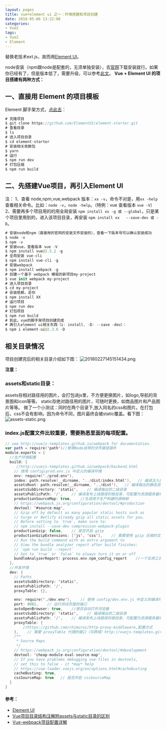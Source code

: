 ```yaml
---
layout: pages
title: vue+element ui 之一：环境搭建和项目创建
date: 2018-05-06 13:22:00
categories:
- Vue2
tags:
- Vue2
- Element
---
```


替换老技术ext.js，故而用[Element UI](http://element-cn.eleme.io/#/zh-CN/component/installation)。

node安装（npm跟node是配套的，无须单独安装），去[官网](https://nodejs.org/en/)下载安装就行。如果你已经有了，但是版本低了，需要升级，可以参考[此文](https://www.jianshu.com/p/c46a45d177cb)。
**Vue + Element UI 的项目搭建有两种方式：**
<!-- more -->

## 一、直接用 Element 的项目模板
Element 脚手架方式，[点此去](https://github.com/ElementUI/element-starter)：
```swift
# 克隆项目 
$ git clone https://github.com/ElementUI/element-starter.git
# 查看目录
$ ls
# 进入项目目录
$ cd element-starter
# 安装相关依赖包
$ yarn
# 运行
$ npm run dev
# 打包压缩
$ npm run build
```

## 二、先搭建Vue项目，再引入Element UI
注：
1、查看 node,npm,vue,webpack 版本：`xx -v`，命令不对是，用`xx -help`查看相关命令。比如：`node -v`，`node -help`。（特例：vue 查看版本 `vue -V`）
2、需要再多个项目用的的用全局安装   `npm install xx -g 或 --global`，只是某个项目里用到的，进入该项目目录，再安装 `npm install xx   --save-dev 或 -D`。

```swift
# 安装node和npm（直接用的官网的安装文件安装的），查看一下版本号可以确认安装成功
$ node -v
$ npm -v
# 安装vue，查看版本 vue -V
$ npm install vue@2.5.2 -g
# 全局安装 vue-cli
$ npm install vue-cli -g
# 安装webpack
$ npm install webpack -g
# 创建一个基于 webpack 模板的新项目my-project
$ vue init webpack my-project
# 进入项目目录
$ cd my-project
# 安装依赖，走你
$ npm install XX
# 运行项目
$ npm run dev
# 打包项目
$ npm run build
# 到此，vue的脚手架项目创建完成
# 再引入element ui相关东西（i: install, -D: --save -dev）：
$ npm i element-ui@2.3.6 -D
```
## 相关目录情况
项目创建完后的相关目录介绍如下图：
![20180227145151434.png](https://upload-images.jianshu.io/upload_images/1464420-7036af73aa0a1ea9.png?imageMogr2/auto-orient/strip%7CimageView2/2/w/1240)

**注意：**
### assets和static目录：
assets存相对路径用的图片，会打包进js里，不方便更换图片，如logo,导航的背景图和icon等等。
static存绝对路径用的图片，可随时更换，如商品图片和产品图片等等。
做了一个小测试：同时在两个目录下,放入同名的css和图片。在打包后，css不会有影响，因为命令不同，图片最终会被static覆盖。看下图：
![assets-static.png](https://upload-images.jianshu.io/upload_images/1464420-7641e610d28c2900.png?imageMogr2/auto-orient/strip%7CimageView2/2/w/1240)


### index.js配置文件比较重要，需要熟悉里面的每项配置。
```swift
// see http://vuejs-templates.github.io/webpack for documentation.
var path = require('path')//使用Node自带的文件路径插件
module.exports = {
  //生产环境配置
  build: {
     //http://vuejs-templates.github.io/webpack/backend.html
    // 使用 config/prod.env.js 中定义的编译环境
    env: require('./prod.env'),
    index: path.resolve(__dirname, '../dist/index.html'),   // 编译注入的 index.html 文件,必须是本地的绝对路径
    assetsRoot: path.resolve(__dirname, '../dist'),   // 编译输出的静态资源根路径
    assetsSubDirectory: 'static',    // 编译输出的二级目录
    assetsPublicPath: '/',    // 编译发布上线路径的根目录，可配置为资源服务器域名或 CDN 域名
    productionSourceMap: true,    //生成用于生产构建的源映射
    // https://webpack.js.org/configuration/devtool/#production
    devtool: '#source-map',
    // Gzip off by default as many popular static hosts such as
    // Surge or Netlify already gzip all static assets for you.
    // Before setting to `true`, make sure to:
    // npm install --save-dev compression-webpack-plugin
    productionGzip: false,    // 是否开启 gzip
    productionGzipExtensions: ['js', 'css'],    // 需要使用 gzip 压缩的文件扩展名
    // Run the build command with an extra argument to
    // View the bundle analyzer report after build finishes:
    // `npm run build --report`
    // Set to `true` or `false` to always turn it on or off
    bundleAnalyzerReport: process.env.npm_config_report    //一个实用工具,用于分析项目的依赖关系https://www.npmjs.com/package/webpack-bundle-analyzer
  },
  //开发环境
  dev: {
    // Paths
    assetsSubDirectory: 'static',
    assetsPublicPath: '/',
    proxyTable: {},

    env: require('./dev.env'),    // 使用 config/dev.env.js 中定义的编译环境
    port: 8081,    // 运行测试页面的端口
    autoOpenBrowser: true,    //是否自动打开浏览器
    assetsSubDirectory: 'static',    // 编译输出的二级目录
    assetsPublicPath: '/',    // 编译发布上线路径的根目录，可配置为资源服务器域名或 CDN 域名
    proxyTable: {
        //https://github.com/chimurai/http-proxy-middleware,配置方式
    },    // 需要 proxyTable 代理的接口（可跨域）http://vuejs-templates.github.io/webpack/proxy.html
    /**
     * Source Maps
     */
    // https://webpack.js.org/configuration/devtool/#development
    devtool: 'cheap-module-eval-source-map',
    // If you have problems debugging vue-files in devtools,
    // set this to false - it *may* help
    // https://vue-loader.vuejs.org/en/options.html#cachebusting
    cacheBusting: true,
    cssSourceMap: true   // 是否开启 cssSourceMap
  }
}
```

#### 参考：
* [Element UI](http://element-cn.eleme.io/#/zh-CN)
* [Vue项目目录结构注解附assets与static目录的区别](https://blog.csdn.net/Fabulous1111/article/details/79388403)
* [Vue-webpack项目配置详解](https://blog.csdn.net/air_hjj/article/details/77374920)



